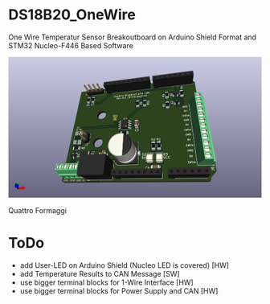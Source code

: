 # DS18B20_OneWire
One Wire Temperatur Sensor Breakoutboard on Arduino Shield Format and STM32 Nucleo-F446 Based Software

![1Wire Arduino Shield](/Images/DS18b20_Arduino_Shield.png)

Quattro Formaggi

# ToDo
- add User-LED on Arduino Shield (Nucleo LED is covered) [HW]
- add Temperature Results to CAN Message [SW]
- use bigger terminal blocks for 1-Wire Interface [HW]
- use bigger terminal blocks for Power Supply and CAN [HW]